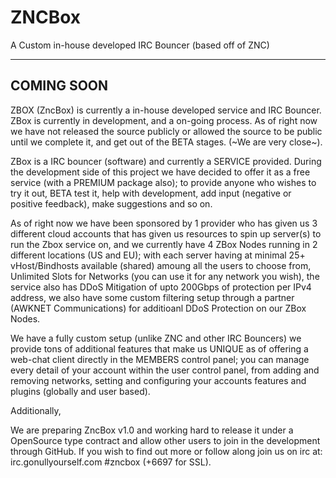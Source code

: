 # ZNCBox
A Custom in-house developed IRC Bouncer (based off of ZNC)

---------------------------------
COMING SOON
---------------------------------

ZBOX (ZncBox) is currently a in-house developed service and IRC Bouncer. ZBox is currently in development, and a on-going process. As of right now we have not released the source publicly or allowed the source to be public until we complete it, and get out of the BETA stages. (~We are very close~).

ZBox is a IRC bouncer (software) and currently a SERVICE provided. During the development side of this project we have decided to offer it as a free service (with a PREMIUM package also); to provide anyone who wishes to try it out, BETA test it, help with development, add input (negative or positive feedback), make suggestions and so on.

As of right now we have been sponsored by 1 provider who has given us 3 different cloud accounts that has given us resources to spin up server(s) to run the Zbox service on, and we currently have 4 ZBox Nodes running in 2 different locations (US and EU); with each server having at minimal 25+ vHost/Bindhosts available (shared) amoung all the users to choose from, Unlimited Slots for Networks (you can use it for any network you wish), the service also has DDoS Mitigation of upto 200Gbps of protection per IPv4 address, we also have some custom filtering setup through a partner (AWKNET Communications) for additioanl DDoS Protection on our ZBox Nodes.

We have a fully custom setup (unlike ZNC and other IRC Bouncers) we provide tons of additional features that make us UNIQUE as of offering a web-chat client directly in the MEMBERS control panel; you can manage every detail of your account within the user control panel, from adding and removing networks, setting and configuring your accounts features and plugins (globally and user based).

Additionally, 

We are preparing ZncBox v1.0 and working hard to release it under a OpenSource type contract and allow other users to join in the development through GitHub. If you wish to find out more or follow along join us on irc at: irc.gonullyourself.com #zncbox (+6697 for SSL).


